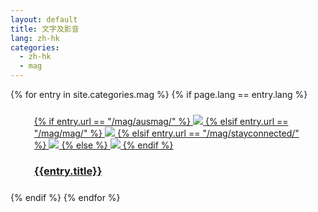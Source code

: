 ```yaml
---
layout: default
title: 文字及影音 
lang: zh-hk
categories: 
  - zh-hk
  - mag
---
```

<div class="container">
<div class="row">
{% for entry in site.categories.mag %}
{% if page.lang == entry.lang %}
   <div class="col-lg-3 col-md-4 col-sm-5">
      <div style="margin:1em">
        <div class="white_frame">
          <div style="margin : 5%">
            <a href="{{site.baseurl}}{{entry.url}}" class="thumbnail">
     {% if entry.url == "/mag/ausmag/" %}
              <img src="{{site.baseurl}}/images/OZ_icon.jpg" class="img-responsive">
              {% elsif entry.url == "/mag/mag/" %}
              <img src="{{site.baseurl}}/images/Mag.jpg" class="img-responsive">
              {% elsif entry.url == "/mag/stayconnected/" %}
              <img src="{{site.baseurl}}/images/Stay_connected.jpg" class="img-responsive">
              {% else %}
              <img src="{{site.baseurl}}/images/mainRight.png" class="img-responsive">
              {% endif %} 
              <div class="caption">
                <h3 class="text-center">{{entry.title}}</h3>
              </div>
            </a>
          </div>
        </div>
      </div>
    </div>
{% endif %}
{% endfor %}
</div>
</div>
